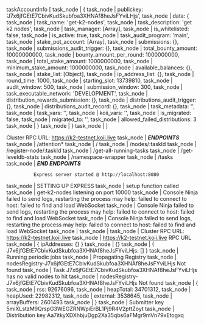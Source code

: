 taskAccountInfo [
task_node  |   {
task_node  |     publickey: 'J7x6jfGEtE7CbivKudSkubfoa3XHNAf8heJsFYviLHjs',
task_node  |     data: {
task_node  |       task_name: 'get-k2-nodes',
task_node  |       task_description: 'get k2 nodes',
task_node  |       task_manager: [Array],
task_node  |       is_whitelisted: false,
task_node  |       is_active: true,
task_node  |       task_audit_program: 'main',
task_node  |       stake_pot_account: [Array],
task_node  |       submissions: {},
task_node  |       submissions_audit_trigger: {},
task_node  |       total_bounty_amount: 10000000000,
task_node  |       bounty_amount_per_round: 1000000000,
task_node  |       total_stake_amount: 1000000000,
task_node  |       minimum_stake_amount: 1000000000,
task_node  |       available_balances: {},
task_node  |       stake_list: [Object],
task_node  |       ip_address_list: {},
task_node  |       round_time: 1000,
task_node  |       starting_slot: 13739810,
task_node  |       audit_window: 500,
task_node  |       submission_window: 300,
task_node  |       task_executable_network: 'DEVELOPMENT',
task_node  |       distribution_rewards_submission: {},
task_node  |       distributions_audit_trigger: {},
task_node  |       distributions_audit_record: {},
task_node  |       task_metadata: '',
task_node  |       task_vars: '',
task_node  |       koii_vars: '',
task_node  |       is_migrated: false,
task_node  |       migrated_to: '',
task_node  |       allowed_failed_distributions: 3
task_node  |     }
task_node  |   }
task_node  | ]





Cluster RPC URL: https://k2-testnet.koii.live
task_node  | *********************ENDPOINTS*********************
task_node  | /attention*
task_node  | /
task_node  | /nodes/:taskId
task_node  | /register-node/:taskId
task_node  | /get-all-running-tasks
task_node  | /get-leveldb-stats
task_node  | /namespace-wrapper
task_node  | /tasks
task_node  | *********************END ENDPOINTS*********************





              Express server started @ http://localhost:8080
task_node  | SETTING UP EXPRESS
task_node  | setup function called
task_node  | get-k2-nodes listening on port 10000
task_node  | Console Ninja failed to send logs, restarting the process may help: failed to connect to host: failed to find and load WebSocket
task_node  | Console Ninja failed to send logs, restarting the process may help: failed to connect to host: failed to find and load WebSocket
task_node  | Console Ninja failed to send logs, restarting the process may help: failed to connect to host: failed to find and load WebSocket
task_node  |
task_node  |
task_node  | Cluster RPC URL: https://k2-testnet.koii.live
task_node  | https://k2-testnet.koii.live RPC URL
task_node  | { ipAddresses: {} }
task_node  | {}
task_node  | { J7x6jfGEtE7CbivKudSkubfoa3XHNAf8heJsFYviLHjs: [] }
task_node  | Running periodic jobs
task_node  | Propagating Registry
task_node  | nodesRegistry-J7x6jfGEtE7CbivKudSkubfoa3XHNAf8heJsFYviLHjs Not found
task_node  | Task J7x6jfGEtE7CbivKudSkubfoa3XHNAf8heJsFYviLHjs has no valid nodes to hit
task_node  | nodesRegistry-J7x6jfGEtE7CbivKudSkubfoa3XHNAf8heJsFYviLHjs Not found
task_node  | {
task_node  |   rss: 92676096,
task_node  |   heapTotal: 34701312,
task_node  |   heapUsed: 22982312,
task_node  |   external: 3538645,
task_node  |   arrayBuffers: 2601493
task_node  | }
task_node  | Submitter key 5miXLstzM9QrspG3WEGZRNWpiErBL1Pj9R4V2pttZoyt
task_node  | Distribution key Aa7itkyXDXhbjuDgp2Xa35qbs6aFMgr9mVn79xEtogxq